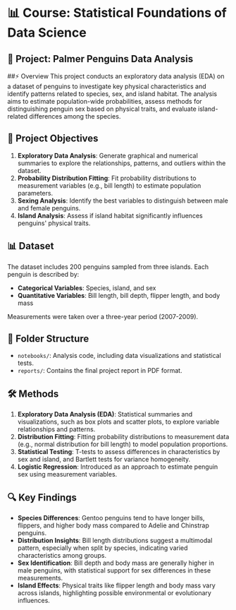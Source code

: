 # 📊 Course: Statistical Foundations of Data Science 

## 🐧 Project: Palmer Penguins Data Analysis

##⚡️ Overview
This project conducts an exploratory data analysis (EDA) on a dataset of penguins to investigate key physical characteristics and identify patterns related to species, sex, and island habitat. The analysis aims to estimate population-wide probabilities, assess methods for distinguishing penguin sex based on physical traits, and evaluate island-related differences among the species. 

## 🎯 Project Objectives
1. **Exploratory Data Analysis**: Generate graphical and numerical summaries to explore the relationships, patterns, and outliers within the dataset.
2. **Probability Distribution Fitting**: Fit probability distributions to measurement variables (e.g., bill length) to estimate population parameters.
3. **Sexing Analysis**: Identify the best variables to distinguish between male and female penguins. 
4. **Island Analysis**: Assess if island habitat significantly influences penguins' physical traits. 

## 📊 Dataset
The dataset includes 200 penguins sampled from three islands. Each penguin is described by:
- **Categorical Variables**: Species, island, and sex
- **Quantitative Variables**: Bill length, bill depth, flipper length, and body mass

Measurements were taken over a three-year period (2007-2009).

## 📂 Folder Structure

- `notebooks/`: Analysis code, including data visualizations and statistical tests.
- `reports/`: Contains the final project report in PDF format.

## 🛠️ Methods

1. **Exploratory Data Analysis (EDA)**: Statistical summaries and visualizations, such as box plots and scatter plots, to explore variable relationships and patterns.
2. **Distribution Fitting**: Fitting probability distributions to measurement data (e.g., normal distribution for bill length) to model population proportions.
3. **Statistical Testing**: T-tests to assess differences in characteristics by sex and island, and Bartlett tests for variance homogeneity.
4. **Logistic Regression**: Introduced as an approach to estimate penguin sex using measurement variables.

## 🔍 Key Findings

- **Species Differences**: Gentoo penguins tend to have longer bills, flippers, and higher body mass compared to Adelie and Chinstrap penguins.
- **Distribution Insights**: Bill length distributions suggest a multimodal pattern, especially when split by species, indicating varied characteristics among groups.
- **Sex Identification**: Bill depth and body mass are generally higher in male penguins, with statistical support for sex differences in these measurements.
- **Island Effects**: Physical traits like flipper length and body mass vary across islands, highlighting possible environmental or evolutionary influences.

